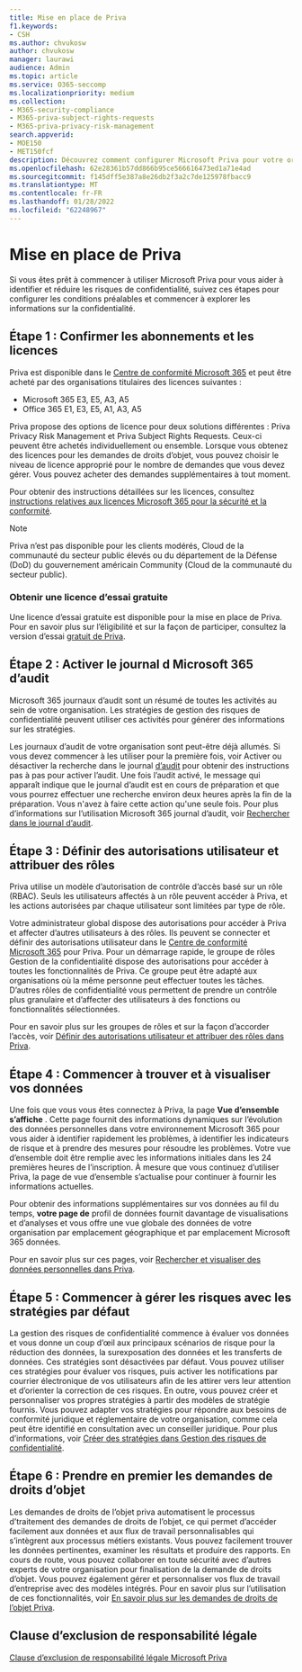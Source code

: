 ```yaml
---
title: Mise en place de Priva
f1.keywords:
- CSH
ms.author: chvukosw
author: chvukosw
manager: laurawi
audience: Admin
ms.topic: article
ms.service: O365-seccomp
ms.localizationpriority: medium
ms.collection:
- M365-security-compliance
- M365-priva-subject-rights-requests
- M365-priva-privacy-risk-management
search.appverid:
- MOE150
- MET150fcf
description: Découvrez comment configurer Microsoft Priva pour votre organisation, définir des rôles et des autorisations et configurer des paramètres importants.
ms.openlocfilehash: 62e28361b57dd866b95ce566616473ed1a71e4ad
ms.sourcegitcommit: f145dff5e387a8e26db2f3a2c7de125978fbacc9
ms.translationtype: MT
ms.contentlocale: fr-FR
ms.lasthandoff: 01/28/2022
ms.locfileid: "62248967"
---
```

# <a name="get-started-with-priva"></a>Mise en place de Priva

Si vous êtes prêt à commencer à utiliser Microsoft Priva pour vous aider à identifier et réduire les risques de confidentialité, suivez ces étapes pour configurer les conditions préalables et commencer à explorer les informations sur la confidentialité.

## <a name="step-1-confirm-subscriptions-and-licensing"></a>Étape 1 : Confirmer les abonnements et les licences

Priva est disponible dans le [Centre de conformité Microsoft 365](https://compliance.microsoft.com/) et peut être acheté par des organisations titulaires des licences suivantes :

- Microsoft 365 E3, E5, A3, A5
- Office 365 E1, E3, E5, A1, A3, A5

Priva propose des options de licence pour deux solutions différentes : Priva Privacy Risk Management et Priva Subject Rights Requests. Ceux-ci peuvent être achetés individuellement ou ensemble. Lorsque vous obtenez des licences pour les demandes de droits d’objet, vous pouvez choisir le niveau de licence approprié pour le nombre de demandes que vous devez gérer. Vous pouvez acheter des demandes supplémentaires à tout moment.

Pour obtenir des instructions détaillées sur les licences, consultez [instructions relatives aux licences Microsoft 365 pour la sécurité et la conformité](/office365/servicedescriptions/microsoft-365-service-descriptions/microsoft-365-tenantlevel-services-licensing-guidance/microsoft-365-security-compliance-licensing-guidance#privacy-management).

> [!Note]
> Priva n’est pas disponible pour les clients modérés, Cloud de la communauté du secteur public élevés ou du département de la Défense (DoD) du gouvernement américain Community (Cloud de la communauté du secteur public).

### <a name="get-free-trial-license"></a>Obtenir une licence d’essai gratuite

Une licence d’essai gratuite est disponible pour la mise en place de Priva. Pour en savoir plus sur l’éligibilité et sur la façon de participer, consultez la version d’essai [gratuit de Priva](priva-trial.md).

## <a name="step-2-enable-the-microsoft-365-audit-log"></a>Étape 2 : Activer le journal d Microsoft 365 d’audit

Microsoft 365 journaux d’audit sont un résumé de toutes les activités au sein de votre organisation. Les stratégies de gestion des risques de confidentialité peuvent utiliser ces activités pour générer des informations sur les stratégies.

Les journaux d’audit de votre organisation sont peut-être déjà allumés. Si vous devez commencer à les utiliser pour la première fois, voir Activer ou désactiver la recherche dans le journal [d’audit](/microsoft-365/compliance/turn-audit-log-search-on-or-off) pour obtenir des instructions pas à pas pour activer l’audit. Une fois l’audit activé, le message qui apparaît indique que le journal d’audit est en cours de préparation et que vous pourrez effectuer une recherche environ deux heures après la fin de la préparation. Vous n'avez à faire cette action qu'une seule fois. Pour plus d’informations sur l’utilisation Microsoft 365 journal d’audit, voir [Rechercher dans le journal d’audit](/microsoft-365/compliance/search-the-audit-log-in-security-and-compliance).

## <a name="step-3-set-user-permissions-and-assign-roles"></a>Étape 3 : Définir des autorisations utilisateur et attribuer des rôles

Priva utilise un modèle d’autorisation de contrôle d’accès basé sur un rôle (RBAC). Seuls les utilisateurs affectés à un rôle peuvent accéder à Priva, et les actions autorisées par chaque utilisateur sont limitées par type de rôle.

Votre administrateur global dispose des autorisations pour accéder à Priva et affecter d’autres utilisateurs à des rôles. Ils peuvent se connecter et définir des autorisations utilisateur dans le [Centre de conformité Microsoft 365](https://compliance.microsoft.com/) pour Priva. Pour un démarrage rapide, le groupe de rôles Gestion de la confidentialité dispose des autorisations pour accéder à toutes les fonctionnalités de Priva. Ce groupe peut être adapté aux organisations où la même personne peut effectuer toutes les tâches. D’autres rôles de confidentialité vous permettent de prendre un contrôle plus granulaire et d’affecter des utilisateurs à des fonctions ou fonctionnalités sélectionnées.

Pour en savoir plus sur les groupes de rôles et sur la façon d’accorder l’accès, voir [Définir des autorisations utilisateur et attribuer des rôles dans Priva](priva-permissions.md).

## <a name="step-4-start-finding-and-visualizing-your-data"></a>Étape 4 : Commencer à trouver et à visualiser vos données

Une fois que vous vous êtes connectez à Priva, la page **Vue d’ensemble s’affiche** . Cette page fournit des informations dynamiques sur l’évolution des données personnelles dans votre environnement Microsoft 365 pour vous aider à identifier rapidement les problèmes, à identifier les indicateurs de risque et à prendre des mesures pour résoudre les problèmes. Votre vue d’ensemble doit être remplie avec les informations initiales dans les 24 premières heures de l’inscription. À mesure que vous continuez d’utiliser Priva, la page de vue d’ensemble s’actualise pour continuer à fournir les informations actuelles.

Pour obtenir des informations supplémentaires sur vos données au fil du temps, **votre page de** profil de données fournit davantage de visualisations et d’analyses et vous offre une vue globale des données de votre organisation par emplacement géographique et par emplacement Microsoft 365 données.

Pour en savoir plus sur ces pages, voir [Rechercher et visualiser des données personnelles dans Priva](priva-data-profile.md).

## <a name="step-5-start-managing-risks-with-default-policies"></a>Étape 5 : Commencer à gérer les risques avec les stratégies par défaut

La gestion des risques de confidentialité commence à évaluer vos données et vous donne un coup d’œil aux principaux scénarios de risque pour la réduction des données, la surexposation des données et les transferts de données. Ces stratégies sont désactivées par défaut. Vous pouvez utiliser ces stratégies pour évaluer vos risques, puis activer les notifications par courrier électronique de vos utilisateurs afin de les attirer vers leur attention et d’orienter la correction de ces risques. En outre, vous pouvez créer et personnaliser vos propres stratégies à partir des modèles de stratégie fournis. Vous pouvez adapter vos stratégies pour répondre aux besoins de conformité juridique et réglementaire de votre organisation, comme cela peut être identifié en consultation avec un conseiller juridique. Pour plus d’informations, voir [Créer des stratégies dans Gestion des risques de confidentialité](risk-management-policies.md).

## <a name="step-6-get-started-with-subject-rights-requests"></a>Étape 6 : Prendre en premier les demandes de droits d’objet

Les demandes de droits de l’objet priva automatisent le processus d’traitement des demandes de droits de l’objet, ce qui permet d’accéder facilement aux données et aux flux de travail personnalisables qui s’intègrent aux processus métiers existants. Vous pouvez facilement trouver les données pertinentes, examiner les résultats et produire des rapports. En cours de route, vous pouvez collaborer en toute sécurité avec d’autres experts de votre organisation pour finalisation de la demande de droits d’objet. Vous pouvez également gérer et personnaliser vos flux de travail d’entreprise avec des modèles intégrés. Pour en savoir plus sur l’utilisation de ces fonctionnalités, voir [En savoir plus sur les demandes de droits de l’objet Priva](subject-rights-requests.md).

## <a name="legal-disclaimer"></a>Clause d’exclusion de responsabilité légale

[Clause d’exclusion de responsabilité légale Microsoft Priva](priva-disclaimer.md)
